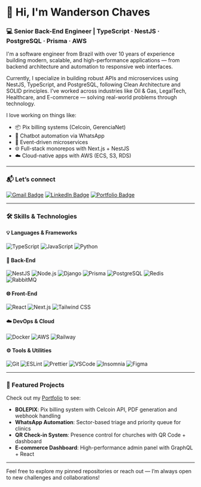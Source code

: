 # 👋 Hi, I'm Wanderson Chaves

### 💻 Senior Back-End Engineer | TypeScript · NestJS · PostgreSQL · Prisma · AWS

I'm a software engineer from Brazil with over 10 years of experience building modern, scalable, and high-performance applications — from backend architecture and automation to responsive web interfaces.

Currently, I specialize in building robust APIs and microservices using NestJS, TypeScript, and PostgreSQL, following Clean Architecture and SOLID principles. I’ve worked across industries like Oil & Gas, LegalTech, Healthcare, and E-commerce — solving real-world problems through technology.

I love working on things like:
- 📦 Pix billing systems (Celcoin, GerenciaNet)
- 🤖 Chatbot automation via WhatsApp
- 🔁 Event-driven microservices
- 🌐 Full-stack monorepos with Next.js + NestJS
- ☁️ Cloud-native apps with AWS (ECS, S3, RDS)

---

### 📬 Let’s connect

[![Gmail Badge](https://img.shields.io/badge/-Gmail-c14438?style=flat-square&logo=Gmail&logoColor=white)](mailto:wandersonchavesbr14@gmail.com)
[![LinkedIn Badge](https://img.shields.io/badge/LinkedIn-0077B5?style=flat-square&logo=linkedin&logoColor=white)](https://www.linkedin.com/in/wandersonchaves/)
[![Portfolio Badge](https://img.shields.io/badge/Portfolio-000?style=flat-square&logo=vercel&logoColor=white)](https://wandersonchaves.dev) <!-- substitua com seu link real -->

---

### 🛠 Skills & Technologies

#### 💡 Languages & Frameworks
![TypeScript](https://img.shields.io/badge/TypeScript-007ACC?style=flat-square&logo=typescript&logoColor=white)
![JavaScript](https://img.shields.io/badge/JavaScript-F7DF1E?style=flat-square&logo=javascript&logoColor=black)
![Python](https://img.shields.io/badge/Python-3670A0?style=flat-square&logo=python&logoColor=white)

#### 🔧 Back-End
![NestJS](https://img.shields.io/badge/NestJS-E0234E?style=flat-square&logo=nestjs&logoColor=white)
![Node.js](https://img.shields.io/badge/Node.js-339933?style=flat-square&logo=node.js&logoColor=white)
![Django](https://img.shields.io/badge/Django-092E20?style=flat-square&logo=django&logoColor=white)
![Prisma](https://img.shields.io/badge/Prisma-3982CE?style=flat-square&logo=prisma&logoColor=white)
![PostgreSQL](https://img.shields.io/badge/PostgreSQL-4169E1?style=flat-square&logo=postgresql&logoColor=white)
![Redis](https://img.shields.io/badge/Redis-DC382D?style=flat-square&logo=redis&logoColor=white)
![RabbitMQ](https://img.shields.io/badge/RabbitMQ-FF6600?style=flat-square&logo=rabbitmq&logoColor=white)

#### 🌐 Front-End
![React](https://img.shields.io/badge/React-20232A?style=flat-square&logo=react&logoColor=61DAFB)
![Next.js](https://img.shields.io/badge/Next.js-000000?style=flat-square&logo=next.js&logoColor=white)
![Tailwind CSS](https://img.shields.io/badge/TailwindCSS-38B2AC?style=flat-square&logo=tailwind-css&logoColor=white)

#### ☁️ DevOps & Cloud
![Docker](https://img.shields.io/badge/Docker-2496ED?style=flat-square&logo=docker&logoColor=white)
![AWS](https://img.shields.io/badge/AWS-232F3E?style=flat-square&logo=amazon-aws&logoColor=white)
![Railway](https://img.shields.io/badge/Railway-000000?style=flat-square&logo=railway&logoColor=white)

#### ⚙️ Tools & Utilities
![Git](https://img.shields.io/badge/Git-F05032?style=flat-square&logo=git&logoColor=white)
![ESLint](https://img.shields.io/badge/ESLint-4B32C3?style=flat-square&logo=eslint&logoColor=white)
![Prettier](https://img.shields.io/badge/Prettier-F7BA3E?style=flat-square&logo=prettier&logoColor=white)
![VSCode](https://img.shields.io/badge/VSCode-007ACC?style=flat-square&logo=visual-studio-code&logoColor=white)
![Insomnia](https://img.shields.io/badge/Insomnia-5849BE?style=flat-square&logo=insomnia&logoColor=white)
![Figma](https://img.shields.io/badge/Figma-F24E1E?style=flat-square&logo=figma&logoColor=white)

---

### 📌 Featured Projects
Check out my [Portfolio](https://wandersonchaves.dev) to see:

- **BOLEPIX**: Pix billing system with Celcoin API, PDF generation and webhook handling  
- **WhatsApp Automation**: Sector-based triage and priority queue for clinics  
- **QR Check-in System**: Presence control for churches with QR Code + dashboard  
- **E-commerce Dashboard**: High-performance admin panel with GraphQL + React

---

Feel free to explore my pinned repositories or reach out — I’m always open to new challenges and collaborations!
